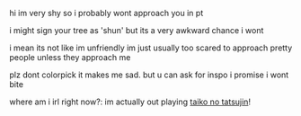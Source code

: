 hi im very shy so i probably wont approach you in pt

i might sign your tree as 'shun' but its a very awkward chance i wont

i mean its not like im unfriendly im just usually too scared to approach pretty people unless they approach me

plz dont colorpick it makes me sad. but u can ask for inspo i promise i wont bite

where am i irl right now?: im actually out playing [taiko no tatsujin](https://en.wikipedia.org/wiki/Taiko_no_Tatsujin)!
